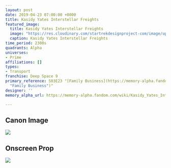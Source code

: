```yaml
---
layout: post
date: 2019-04-23 07:00:00 +0000
title: Kasidy Yates Interstellar Freights
featured_image:
  title: Kasidy Yates Interstellar Freights
  image: "https://res.cloudinary.com/startrekdesignproject-com/image/upload/v1556061082/KasidyYates.png"
  caption: Kasidy Yates Interstellar Freights
time_period: 2300s
quadrants: Alpha
universes:
- Prime
affiliations: []
types:
- Transport
franchise: Deep Space 9
primary_reference: S03E23 "[Family Business](https://memory-alpha.fandom.com/wiki/Family_Business
  "Family Business")"
designer: ''
memory_alpha_url: https://memory-alpha.fandom.com/wiki/Kasidy_Yates_Interstellar_Freights

---
```

## Canon Image

![](https://res.cloudinary.com/startrekdesignproject-com/image/upload/v1556061082/KasidyYates1.jpg)

## Onscreen Prop

![](https://res.cloudinary.com/startrekdesignproject-com/image/upload/v1556061082/KasidyYatesProp.jpg)